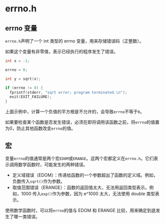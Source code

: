 # errno.h

## errno 变量

`errno.h`声明了一个 int 类型的 errno 变量，用来存储错误码（正整数）。

如果这个变量有非零值，表示已经执行的程序发生了错误。

```c
int x = -1;

errno = 0;

int y = sqrt(x);

if (errno != 0) {
  fprintf(stderr, "sqrt error; program terminated.\n");
  exit(EXIT_FAILURE);
}
```

上面示例中，计算一个负值的平方根是不允许的，会导致`errno`不等于`0`。

如果要检查某个函数是否发生错误，必须在即将调用该函数之前，将`errno`的值置为0，防止其他函数改变`errno`的值。

## 宏

变量`errno`的值通常是两个宏`EDOM`或`ERANGE`。这两个宏都定义在`errno.h`。它们表示调用数学函数时，可能发生的两种错误。

- 定义域错误（EDOM）：传递给函数的一个参数超出了函数的定义域。例如，负数传入`sqrt()`作为参数。
- 取值范围错误（ERANGE）：函数的返回值太大，无法用返回类型表示。例如，1000 传入`exp()`作为参数，因为 e^1000 太大，无法使用 double 类型表示。

使用数学函数时，可以将`errno`的值与 EDOM 和 ERANGE 比较，用来确定到底发生了哪一类错误。

